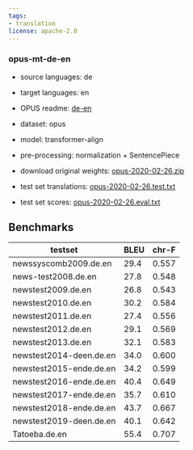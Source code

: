 ```yaml
---
tags:
- translation
license: apache-2.0
---
```


### opus-mt-de-en

* source languages: de
* target languages: en
*  OPUS readme: [de-en](https://github.com/Helsinki-NLP/OPUS-MT-train/blob/master/models/de-en/README.md)

*  dataset: opus
* model: transformer-align
* pre-processing: normalization + SentencePiece
* download original weights: [opus-2020-02-26.zip](https://object.pouta.csc.fi/OPUS-MT-models/de-en/opus-2020-02-26.zip)
* test set translations: [opus-2020-02-26.test.txt](https://object.pouta.csc.fi/OPUS-MT-models/de-en/opus-2020-02-26.test.txt)
* test set scores: [opus-2020-02-26.eval.txt](https://object.pouta.csc.fi/OPUS-MT-models/de-en/opus-2020-02-26.eval.txt)

## Benchmarks

| testset               | BLEU  | chr-F |
|-----------------------|-------|-------|
| newssyscomb2009.de.en 	| 29.4 	| 0.557 |
| news-test2008.de.en 	| 27.8 	| 0.548 |
| newstest2009.de.en 	| 26.8 	| 0.543 |
| newstest2010.de.en 	| 30.2 	| 0.584 |
| newstest2011.de.en 	| 27.4 	| 0.556 |
| newstest2012.de.en 	| 29.1 	| 0.569 |
| newstest2013.de.en 	| 32.1 	| 0.583 |
| newstest2014-deen.de.en 	| 34.0 	| 0.600 |
| newstest2015-ende.de.en 	| 34.2 	| 0.599 |
| newstest2016-ende.de.en 	| 40.4 	| 0.649 |
| newstest2017-ende.de.en 	| 35.7 	| 0.610 |
| newstest2018-ende.de.en 	| 43.7 	| 0.667 |
| newstest2019-deen.de.en 	| 40.1 	| 0.642 |
| Tatoeba.de.en 	| 55.4 	| 0.707 |

